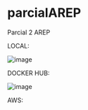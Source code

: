 # parcialAREP
Parcial 2 AREP

LOCAL:

![image](https://github.com/danielsperezb/parcialAREP/assets/101849347/8d7b649e-6c6b-4109-a540-e6d1953d2550)

DOCKER HUB:

![image](https://github.com/danielsperezb/parcialAREP/assets/101849347/d46821c4-261e-4665-8363-96c059b89512)

AWS:


